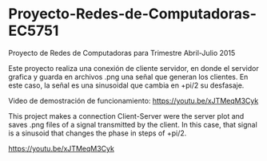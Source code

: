 # Proyecto-Redes-de-Computadoras-EC5751
Proyecto de Redes de Computadoras para Trimestre Abril-Julio 2015

Este proyecto realiza una conexión de cliente servidor, en donde el servidor grafica y guarda en archivos .png una señal que generan
los clientes. En este caso, la señal es una sinusoidal que cambia en +pi/2 su desfasaje.

Video de demostración de funcionamiento:
https://youtu.be/xJTMeqM3Cyk

This project makes a connection Client-Server were the server plot and saves .png files of a signal transmitted by the client. In this case, that signal is a sinusoid that changes the phase in steps of +pi/2.

https://youtu.be/xJTMeqM3Cyk

